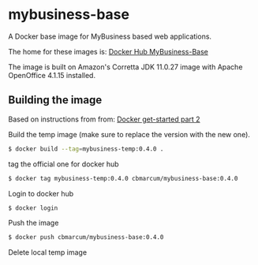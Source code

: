 # mybusiness-base
A Docker base image for MyBusiness based web applications.

The home for these images is: 
[Docker Hub MyBusiness-Base](https://cloud.docker.com/repository/docker/cbmarcum/mybusiness-base "MyBusiness-Base on Ducker Hub")

The image is built on Amazon's Corretta JDK 11.0.27 image with Apache OpenOffice 4.1.15 installed.

## Building the image

Based on instructions from from: [Docker get-started part 2](https://docs.docker.com/get-started/part2/)

Build the temp image (make sure to replace the version with the new one).
```bash
$ docker build --tag=mybusiness-temp:0.4.0 .
```

tag the official one for docker hub
```bash
$ docker tag mybusiness-temp:0.4.0 cbmarcum/mybusiness-base:0.4.0
```

Login to docker hub
```bash
$ docker login
```

Push the image
```bash
$ docker push cbmarcum/mybusiness-base:0.4.0
```

Delete local temp image



